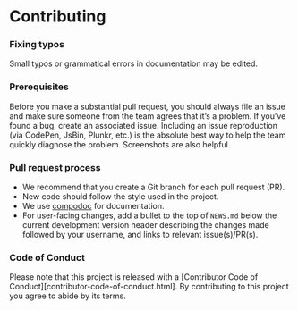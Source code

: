 # Contributing

### Fixing typos

Small typos or grammatical errors in documentation may be edited.

### Prerequisites

Before you make a substantial pull request, you should always file an issue and
make sure someone from the team agrees that it’s a problem. If you’ve found a
bug, create an associated issue. Including an issue reproduction
(via CodePen, JsBin, Plunkr, etc.) is the absolute best way to help the team quickly
diagnose the problem. Screenshots are also helpful.

### Pull request process

*  We recommend that you create a Git branch for each pull request (PR).
*  New code should follow the style used in the project.
*  We use [compodoc](https://compodoc.app/) for documentation.
*  For user-facing changes, add a bullet to the top of `NEWS.md` below the
current development version header describing the changes made followed by your
username, and links to relevant issue(s)/PR(s).

### Code of Conduct

Please note that this project is released with a
[Contributor Code of Conduct][contributor-code-of-conduct.html]. By contributing to this
project you agree to abide by its terms.
